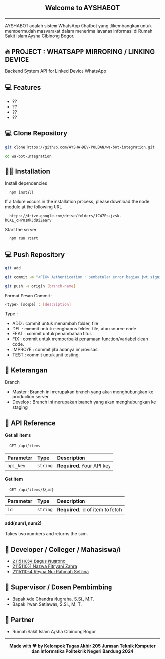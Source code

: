 ## <p align="center"><b>Welcome to AYSHABOT</b></p>
------------

AYSHABOT adalah sistem WhatsApp Chatbot yang dikembangkan untuk mempermudah masyarakat dalam menerima layanan informasi di Rumah Sakit Islam Aysha Cibinong Bogor.

## 🔥 PROJECT : WHATSAPP MIRRORING / LINKING DEVICE
Backend System API for Linked Device WhatsApp

## 💻 Features
- ??
- ??
- ??
- ??

## 💻 Clone Repository
```bash
git clone https://github.com/AYSHA-DEV-POLBAN/wa-bot-integration.git
```
```bash
cd wa-bot-integration
```

## 🏃‍♂️ Installation

Install dependencies
```bash
  npm install
```

If a failure occurs in the installation process, please download the node module at the following URL
```http
  https://drive.google.com/drive/folders/1CW7Psajzsk-h0XL_cHPU1RkJdDiZearv
```

Start the server
```bash
  npm run start
```

## 💻 Push Repository
```bash
git add .
```
```bash
git commit -m "<FIX> Authentication : pembetulan error bagian jwt signin"
```
```bash
git push -u origin [branch-name]
```

Format Pesan Commit : 
```bash
<type> [scope] : [description]
```

Type : 
- ADD : commit untuk menambah folder, file
- DEL : commit untuk menghapus folder, file, atau source code.
- FEAT : commit untuk penambahan fitur.
- FIX : commit untuk memperbaiki penamaan function/variabel clean code.
- IMPROVE : commit jika adanya improvisasi
- TEST : commit untuk unit testing.

## 🤨 Keterangan
Branch
- Master : Branch ini merupakan branch yang akan menghubungkan ke production server
- Develop : Branch ini merupakan branch yang akan menghubungkan ke staging

## 🛜 API Reference

#### Get all items
```http
  GET /api/items
```
| Parameter | Type     | Description                |
| :-------- | :------- | :------------------------- |
| `api_key` | `string` | **Required**. Your API key |

#### Get item
```http
  GET /api/items/${id}
```
| Parameter | Type     | Description                       |
| :-------- | :------- | :-------------------------------- |
| `id`      | `string` | **Required**. Id of item to fetch |

#### add(num1, num2)
Takes two numbers and returns the sum.

## 👤 Developer / Colleger / Mahasiswa/i
- [211511034 Bagus Nugroho](https://github.com/brada1604)
- [211511051 Nazwa Fitriyani Zahra](https://github.com/nazwaaca)
- [211511054 Reyna Nur Rahmah Setiana](https://github.com/Reynanur)

## 👤 Supervisor / Dosen Pembimbing
- Bapak Ade Chandra Nugraha, S.Si., M.T.
- Bapak Irwan Setiawan, S.Si., M. T.

## 🏢 Partner
- Rumah Sakit Islam Aysha Cibinong Bogor
  
------------

<p align="center"><b>Made with ❤️ by Kelompok Tugas Akhir 205 Jurusan Teknik Komputer dan Informatika Politeknik Negeri Bandung 2024</b></p>


